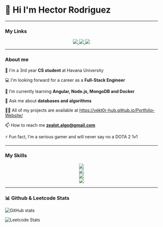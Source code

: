 # 🌟 Hi I'm Hector Rodriguez

---

### My Links

<p align="center">
  <a href="https://twitter.com/MachineZealot">
    <img src="https://skillicons.dev/icons?i=twitter" />
  </a>
  <a href="https://www.linkedin.com/in/hector-rodriguez-039075266/">
    <img src="https://skillicons.dev/icons?i=linkedin" />
  </a>
  <a href="https://github.com/vekt0R-HUB">
    <img src="https://skillicons.dev/icons?i=github" />
  </a>
</p>


---

### About me

🏫 I'm a 3rd year **CS student** at Havana University

💻 I'm looking forward for a career as a **Full-Stack Engineer**

🌱 I’m currently learning **Angular, Node.js, MongoDB and Docker**

💬 Ask me about **databases and algorithms**

👨‍💻 All of my projects are available at https://vekt0r-hub.github.io/Portfolio-Website/

📫 How to reach me **zealot.algo@gmail.com**

⚡ Fun fact, I'm a serious gamer and will never say no a DOTA 2 1v1

---

### My Skills


<p align="center">
  <a href="https://skillicons.dev">
  <img src="https://skillicons.dev/icons?i=cs,dotnet,nodejs,express,py,flask,mongodb"/>
    <br/>
    <img src="https://skillicons.dev/icons?i=js,ts,html,css,bootstrap,angular"/>
    <br/>
    <img src="https://skillicons.dev/icons?i=git,github,idea,vscode"/>
    <br/>
    <img src="https://skillicons.dev/icons?i=tensorflow,unity"/>
  </a>
</p>

---
### 📊 Github & Leetcode Stats

![GitHub stats](https://github-readme-stats.vercel.app/api?username=vekt0R-HUB&theme=nord&show_icons=true&hide_border=true&bg_color=101010)

![Leetcode Stats](https://leetcard.jacoblin.cool/zealot-algo?border=0&theme=nord)

